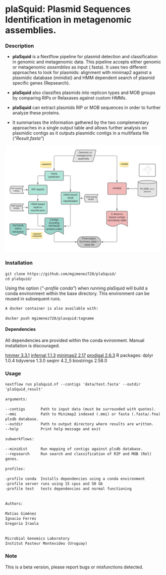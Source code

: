 # plaSquid: **Pla**smid **S**e**q**uences **Id**entification in metagenomic assemblies.  

### Description

- **plaSquid** is a Nextflow pipeline for plasmid detection and classification in genomic and metagenomic data. This pipeline accepts either genomic or metagenomic *assemblies* as input (.fasta). It uses two different approaches to look for plasmids: alignment with minimap2 against a plasmidic database (minidist) and HMM dependent search of plasmid specific genes (Repsearch).

- **plaSquid** also classifies plasmids into replicon types and MOB groups by comparing RIPs or Relaxases against custom HMMs. 

- **plaSquid** can extract plasmids RIP or MOB sequences in order to further analyze these proteins.   

- It summarises the information gathered by the two complementary approaches in a single output table and allows further analysis on plasmidic contigs as it outputs plasmidic contigs in a multifasta file (*"Result.fasta"*)

![Pipeline overview](./img/plaSquid_pipeline.png)

### Installation

    git clone https://github.com/mgimenez720/plaSquid/
    cd plaSquid/
 
Using the option (*"-profile conda"*) when running plaSquid will build a conda environment within the base directory. This environment can be reused in subsequent runs.   

    A docker container is also available with:
    
    docker push mgimenez720/plasquid:tagname

#### Dependencies

All dependencies are provided within the conda evironment. Manual installation is discouraged. 

[hmmer 3.3.1](http://hmmer.org/download.html)
[infernal 1.1.3](http://eddylab.org/infernal/)
[minimap2 2.17](https://github.com/lh3/minimap2)
[prodigal 2.6.3](https://github.com/hyattpd/Prodigal)
R packages:
dplyr 1.0.4
tidyverse 1.3.0
seqinr 4.2_5
biostrings 2.58.0


### Usage 


    nextflow run plaSquid.nf --contigs 'data/test.fasta' --outdir 'plaSquid_result'

    arguments:

    --contigs       Path to input data (must be surrounded with quotes).
    --mmi           Path to Minimap2 indexed (.mmi) or fasta (.fasta/.fna) plsdb database.
    --outdir        Path to output directory where results are written.
    --help          Print help message and exit

    subworkflows:

    --minidist      Run mapping of contigs against plsdb database.
    --repsearch     Run search and classification of RIP and MOB (Rel) genes.

    profiles:

    -profile conda  Installs dependencies using a conda environment
    -profile server runs using 15 cpus and 50 Gb
    -profile test   tests dependencies and normal functioning


    Authors:

    Matías Giménez
    Ignacio Ferrés
    Gregorio Iraola


    Microbial Genomics Laboratory
    Institut Pasteur Montevideo (Uruguay)

### Note

This is a beta version, please report bugs or misfunctions detected.
